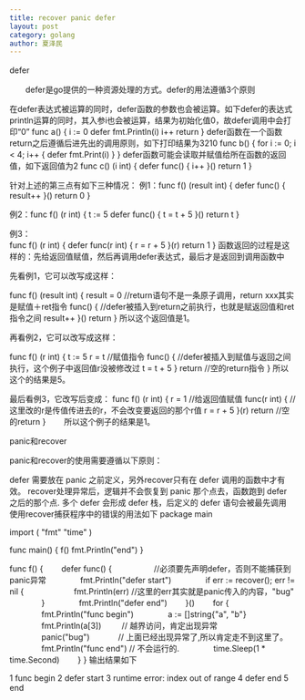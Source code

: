 ```yaml
---
title: recover panic defer
layout: post
category: golang
author: 夏泽民
---
```

defer　　

　　defer是go提供的一种资源处理的方式。defer的用法遵循3个原则

在defer表达式被运算的同时，defer函数的参数也会被运算。如下defer的表达式println运算的同时，其入参i也会被运算，结果为初始化值0，故defer调用中会打印“0”
func a() {
     i := 0
     defer fmt.Println(i)
     i++
     return
 }
defer函数在一个函数return之后遵循后进先出的调用原则，如下打印结果为3210
func b() {
    for i := 0; i < 4; i++ {
        defer fmt.Print(i)
    }
}
defer函数可能会读取并赋值给所在函数的返回值，如下返回值为2
func c() (i int) {
    defer func() { i++ }()
    return 1
}
　　

针对上述的第三点有如下三种情况：
例1：func f() (result int) {
    defer func() {
        result++
    }()
    return 0
}

例2：func f() (r int) {
     t := 5
     defer func() {
       t = t + 5
     }()
     return t
}

例3：<br>func f() (r int) {
    defer func(r int) {
          r = r + 5
    }(r)
    return 1
}
函数返回的过程是这样的：先给返回值赋值，然后再调用defer表达式，最后才是返回到调用函数中

先看例1，它可以改写成这样：

func f() (result int) {
     result = 0  //return语句不是一条原子调用，return xxx其实是赋值＋ret指令
     func() {    //defer被插入到return之前执行，也就是赋返回值和ret指令之间
         result++
     }()
     return
}
所以这个返回值是1。

再看例2，它可以改写成这样：

func f() (r int) {
     t := 5
     r = t     //赋值指令
     func() {  //defer被插入到赋值与返回之间执行，这个例子中返回值r没被修改过
         t = t + 5
     }
     return    //空的return指令
}
所以这个的结果是5。

最后看例3，它改写后变成：
func f() (r int) {
     r = 1         //给返回值赋值
     func(r int) { //这里改的r是传值传进去的r，不会改变要返回的那个r值
          r = r + 5
     }(r)
     return        //空的return
}
　　所以这个例子的结果是1。

 

panic和recover

panic和recover的使用需要遵循以下原则：

defer 需要放在 panic 之前定义，另外recover只有在 defer 调用的函数中才有效。
recover处理异常后，逻辑并不会恢复到 panic 那个点去，函数跑到 defer 之后的那个点.
多个 defer 会形成 defer 栈，后定义的 defer 语句会被最先调用
使用recover捕获程序中的错误的用法如下
package main
  
import (
    "fmt"
    "time"
)
  
func main() {
    f()
    fmt.Println("end")
}
  
func f() {
　　defer func() { 　　　　　//必须要先声明defer，否则不能捕获到panic异常
　　　　fmt.Println("defer start")
　　　　if err := recover(); err != nil {
　　　　　　fmt.Println(err) //这里的err其实就是panic传入的内容，"bug"
　　　　}
　　　　fmt.Println("defer end")
　　}()
　　for {
　　　　fmt.Println("func begin")
　　　　a := []string{"a", "b"}
　　　　fmt.Println(a[3]) 　　   // 越界访问，肯定出现异常
　　　　panic("bug")  　　　     // 上面已经出现异常了,所以肯定走不到这里了。
　　　　fmt.Println("func end") // 不会运行的.
　　　　time.Sleep(1 * time.Second)
　　}
}
输出结果如下

1 func begin
2 defer start
3 runtime error: index out of range
4 defer end
5 end
<!-- more -->
